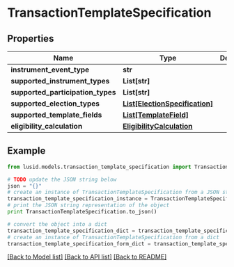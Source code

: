 # TransactionTemplateSpecification


## Properties
Name | Type | Description | Notes
------------ | ------------- | ------------- | -------------
**instrument_event_type** | **str** |  | 
**supported_instrument_types** | **List[str]** |  | 
**supported_participation_types** | **List[str]** |  | 
**supported_election_types** | [**List[ElectionSpecification]**](ElectionSpecification.md) |  | 
**supported_template_fields** | [**List[TemplateField]**](TemplateField.md) |  | 
**eligibility_calculation** | [**EligibilityCalculation**](EligibilityCalculation.md) |  | 

## Example

```python
from lusid.models.transaction_template_specification import TransactionTemplateSpecification

# TODO update the JSON string below
json = "{}"
# create an instance of TransactionTemplateSpecification from a JSON string
transaction_template_specification_instance = TransactionTemplateSpecification.from_json(json)
# print the JSON string representation of the object
print TransactionTemplateSpecification.to_json()

# convert the object into a dict
transaction_template_specification_dict = transaction_template_specification_instance.to_dict()
# create an instance of TransactionTemplateSpecification from a dict
transaction_template_specification_form_dict = transaction_template_specification.from_dict(transaction_template_specification_dict)
```
[[Back to Model list]](../README.md#documentation-for-models) [[Back to API list]](../README.md#documentation-for-api-endpoints) [[Back to README]](../README.md)


